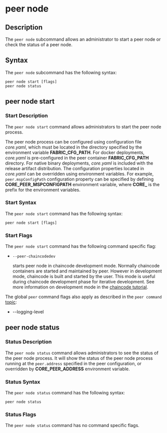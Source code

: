 # peer node

## Description

The `peer node` subcommand allows an administrator to start a peer node or check
the status of a peer node.

## Syntax

The `peer node` subcommand has the following syntax:

```
peer node start [flags]
peer node status
```

## peer node start

### Start Description
The `peer node start` command allows administrators to start the peer node process.

The peer node process can be configured using configuration file *core.yaml*, which
must be located in the directory specified by the environment variable **FABRIC_CFG_PATH**.
For docker deployments, *core.yaml* is pre-configured in the peer container **FABRIC_CFG_PATH** directory.
For native binary deployments, *core.yaml* is included with the release artifact distribution.
The configuration properties located in *core.yaml* can be overridden using environment variables.
For example, `peer.mspConfigPath` configuration property can be specified by defining
**CORE_PEER_MSPCONFIGPATH** environment variable, where **CORE_** is the prefix for the
environment variables.

### Start Syntax
The `peer node start` command has the following syntax:

```
peer node start [flags]

```

### Start Flags
The `peer node start` command has the following command specific flag:

* `--peer-chaincodedev`

  starts peer node in chaincode development mode. Normally chaincode containers are started
  and maintained by peer. However in development mode, chaincode is built and started by the user.
  This mode is useful during chaincode development phase for iterative development.
  See more information on development mode in the [chaincode tutorial](../chaincode4ade.html).

The global `peer` command flags also apply as described in the `peer command` [topic](./peercommand.html):

* --logging-level

## peer node status

### Status Description
The `peer node status` command allows administrators to see the status of the peer node process.
It will show the status of the peer node process running at the `peer.address` specified in the
peer configuration, or overridden by **CORE_PEER_ADDRESS** environment variable.

### Status Syntax
The `peer node status` command has the following syntax:

```
peer node status
```

### Status Flags
The `peer node status` command has no command specific flags.
